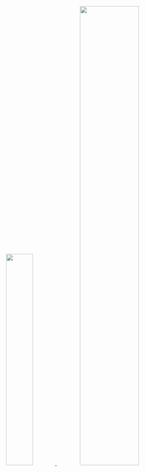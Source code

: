 <!-- <div align="center"> -->

  <!-- header -->

  <!-- ![header](https://capsule-render.vercel.app/api?type=waving&color=0:446921,50:004a05,100:216940) -->
  <!-- <br /> -->

  <!-- userName -->

  <!-- ![header](https://capsule-render.vercel.app/api?type=transparent&&color=gradient&&customColorList=10,0&height=100&section=header&text=CHA&nbsp;SEUNGHYUN&animation=blink&fontSize=90&stroke=00FF00&descAlign=50&fontAlignY=75&theme=merko) -->
  <!-- <br /> -->
  <!-- ![header](https://capsule-render.vercel.app/api?type=transparent&&color=gradient&&customColorList=10,0&height=150&section=header&text=車昇炫&animation=blink&fontSize=60&stroke=00FF00&descAlign=50&fontAlignY=25&theme=merko)　 -->

  <!-- <br /> -->
<!-- </div> -->

<!-- status -->

<div align="center">

  <!-- mostLanguages -->
  <a href="https://github.com/anuraghazra/github-readme-stats">
    <img src="https://github-readme-stats.vercel.app/api/top-langs/?username=mCaHtA&layout=donut&show_icons=true&theme=merko&hide_border=true&bg_color=011200&icon_color=00a317&text_color=f2ffe6&title_color=8aff1c&count_private=true&exclude_repo=Face-Transfer-Application" width=38% />
  </a>
  
  <!-- stats -->
  <a href="https://github.com/anuraghazra/github-readme-stats">
    <img src="https://github-readme-stats.vercel.app/api?username=mCaHtA&show_icons=true&theme=merko&hide_border=true&bg_color=011200&icon_color=8aff1c&text_color=f2ffe6&title_color=8aff1c&count_private=true" width=56% />
  </a>

  <!-- graph -->
  <!-- <a href="https://github.com/ashutosh00710/github-readme-activity-graph">
    <img src="https://github-readme-activity-graph.vercel.app/graph?username=mCaHtA&bg_color=011200&hide_border=true&line=b1fc6a&color=8aff1c" width=94%/>
  </a> -->

</div>

<!-- <br /> -->

<!-- snake -->
<!-- <a href="https://github.com/mCaHtA/github-readme-snake">
  <img src="https://github.com/mCaHtA/mCaHtA/blob/output/github-snake.svg" width="94%">
  <br>
</a> -->
<!-- <br /> -->
<!-- <div align="center"> -->

  <!-- myInfo -->
  <!-- <a href="https://github.com/mCaHtA" target="_blank"><img src="https://img.shields.io/badge/mCaHtA-181717?style=flat&logo=github&logoColor=ffffff"/></a> -->
  <!-- <a href="https://www.instagram.com/cha_tmdgus/?hl=ko" target="_blank"><img src="https://img.shields.io/badge/cha__tmdgus-E4405F?style=flat&logo=instagram&logoColor=ffffff"/></a> -->
  <!-- <a href="https://discordapp.com/users/290464044630933525" target="_blank"><img src="https://img.shields.io/badge/cha__seunghyun-5865F2?style=flat&logo=discord&logoColor=ffffff"/></a> -->

<!-- </div> -->
